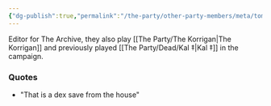 ```yaml
---
{"dg-publish":true,"permalink":"/the-party/other-party-members/meta/tom-brothers/","tags":["Player"],"updated":"2025-06-10T19:10:33.886+01:00"}
---
```


Editor for The Archive, they also play [[The Party/The Korrigan\|The Korrigan]] and previously played [[The Party/Dead/Kal ‡\|Kal ‡]] in the campaign.

### Quotes
- "That is a dex save from the house"